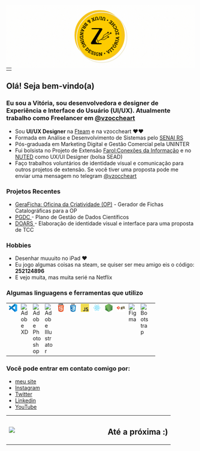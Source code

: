 
<img width="900px" align="left" src="capa.gif" />  
<br>
<br>
<!-- -->
<center>
<table>

   <tr>
   <td>   </td>
    </tr>
</table>
</center>  




## Olá! Seja bem-vindo(a)
### Eu sou a Vitória, sou desenvolvedora e designer de Experiência e Interface do Usuário (UI/UX). Atualmente trabalho como Freelancer em <a href="instagram.com/vzoccheart">@vzoccheart</a>

* Sou **UI/UX Designer** na <a href="https://f-team.dev/"> Fteam</a> e na vzoccheart ♥♥
* Formada em Análise e Desenvolvimento de Sistemas pelo <a href="https://www.senairs.org.br/faculdade-senai"> SENAI RS</a>
* Pós-graduada em Marketing Digital e Gestão Comercial pela UNINTER
* Fui bolsista no Projeto de Extensão <a href="ufrgs.br/farol">Farol:Conexões da Informação</a> e no <a href="http://www.nuted.ufrgs.br/">NUTED</a> como UX/UI Designer (bolsa SEAD)
* Faço trabalhos voluntários de identidade visual e comunicação para outros projetos de extensão. Se você tiver uma proposta pode me enviar uma mensagem no telegram <a href="https://t.me/vzoccheart">@vzoccheart</a>

### Projetos Recentes
* <a href="https://github.com/vitoriazoche/formHPSP"> GeraFicha: Oficina da Criatividade (OP)</a> - Gerador de Fichas Catalográficas para a OP
* <a href="https://github.com/vitoriazoche/PGDC"> PGDC </a> - Plano de Gestão de Dados Científicos
* <a href="#" title="em breve"> DOARS </a> - Elaboração de identidade visual e interface para uma proposta de TCC

### Hobbies
* Desenhar muuuito no iPad ♥
* Eu jogo algumas coisas na steam, se quiser ser meu amigo eis o código: **252124896**
* E vejo muita, mas muita serié na Netflix

 ### Algumas linguagens e ferramentas que utilizo
<table>
   <tr>
   <td>

<img align="left" width="22px" src="https://raw.githubusercontent.com/github/explore/80688e429a7d4ef2fca1e82350fe8e3517d3494d/topics/visual-studio-code/visual-studio-code.png" style="max-width:100%;margin-right:10px;" title="Visual Studio Code">

<img align="left" width="22px" src="https://cdn.freebiesupply.com/logos/large/2x/adobe-xd-logo-png-transparent.png" style="max-width:100%;margin-right:10px;" title="Adobe XD">

<img align="left" width="22px" src="https://upload.wikimedia.org/wikipedia/commons/thumb/2/20/Photoshop_CC_icon.png/615px-Photoshop_CC_icon.png" style="max-width:100%;margin-right:10px;" title="Adobe Photoshop">

<img align="left" width="22px" src="https://logodownload.org/wp-content/uploads/2017/04/adobe-Illustrator-logo-2.png" style="max-width:100%;margin-right:10px;" title="Adobe Illustrator">

<img align="left" width="22px" src="https://raw.githubusercontent.com/github/explore/80688e429a7d4ef2fca1e82350fe8e3517d3494d/topics/html/html.png" title="HTML5" style="max-width:100%;margin-right:10px;">

<img align="left" width="22px" src="https://raw.githubusercontent.com/github/explore/80688e429a7d4ef2fca1e82350fe8e3517d3494d/topics/css/css.png" title="CSS3" style="max-width:100%;margin-right:10px;">

<img align="left" width="22px" src="https://raw.githubusercontent.com/github/explore/80688e429a7d4ef2fca1e82350fe8e3517d3494d/topics/javascript/javascript.png" title="JavaScript" style="max-width:100%;margin-right:10px;">

<img align="left" width="22px" src="https://raw.githubusercontent.com/github/explore/80688e429a7d4ef2fca1e82350fe8e3517d3494d/topics/react/react.png" title="ReactJS" style="max-width:100%;margin-right:10px;">

<img align="left" width="22px" src="https://raw.githubusercontent.com/github/explore/80688e429a7d4ef2fca1e82350fe8e3517d3494d/topics/nodejs/nodejs.png" title="NodeJS" style="max-width:100%;margin-right:10px;">

<img align="left" width="22px" src="https://raw.githubusercontent.com/github/explore/80688e429a7d4ef2fca1e82350fe8e3517d3494d/topics/git/git.png" title="Git" style="max-width:100%;margin-right:10px;">

<img align="left" width="22px" src="https://images.ctfassets.net/1khq4uysbvty/4n5xwN1WkUWseGeAQ8UO8o/e2dfda5b63be2e3ad6d2c2abc69fed51/Frame_2.png" title="Figma" style="max-width:100%;margin-right:10px;">

<img align="left" width="22px" src="https://gumpyguy.files.wordpress.com/2019/07/boostrap-4.png?resize=334%2C334" title="Bootstrap" style="max-width:100%;margin-right:10px; margin-bottom:20px;">

   </td>
   </tr>
 
</table>




### Você pode entrar em contato comigo por:
* <a href="https://vitoriazoche.github.io">meu site </a>
* <a href="https://instagram.com/vzoccheart">Instagram </a>
* <a href="https://twitter.com/vitoriazoche">Twitter </a>
* <a href="linkedin.com/in/vitoriazoche">Linkedin </a>
* <a href="https://www.youtube.com/channel/UCS3R0Uv_Axyihl4Uk4yRYmA?view_as=subscriber">YouTube </a>
<center>
<table style="border:none;">

   <tr>
   <td> <img width="250px" align="right" src="giphy.gif" />  </td>
   <td> <h2> Até a próxima :)</h2></td>
    </tr>
</table>
</center>  

